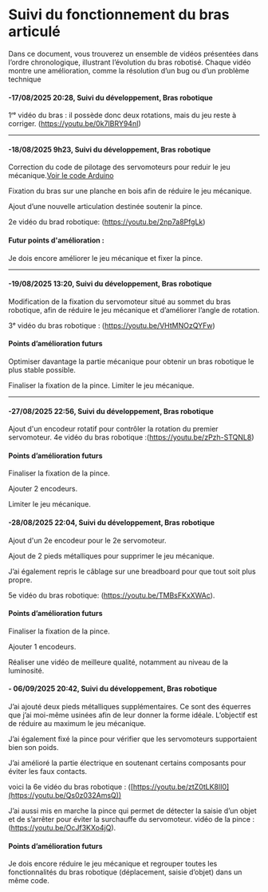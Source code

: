  # Suivi du fonctionnement du bras articulé
Dans ce document, vous trouverez un ensemble de vidéos présentées dans l’ordre chronologique, illustrant l’évolution du bras robotisé. Chaque vidéo montre une amélioration, comme la résolution d’un bug ou d’un problème technique

#### -17/08/2025 20:28, Suivi du développement, Bras robotique
 1ʳᵉ vidéo du bras : il possède donc deux rotations, mais du jeu reste à corriger.
(https://youtu.be/0k7IBRY94nI)

---

#### -18/08/2025  9h23, Suivi du développement, Bras robotique

   Correction du code de pilotage des servomoteurs pour reduir le jeu mécanique.[Voir le code Arduino](../../software/arduino/Code_arduino.md)




   
   Fixation du bras sur une planche en bois afin de réduire le jeu mécanique.
   
   Ajout d’une nouvelle articulation destinée soutenir la pince.
   
 2e vidéo du brad robotique: (https://youtu.be/2np7a8PfgLk)
#### Futur points d'amélioration :
   Je dois encore améliorer le jeu mécanique et fixer la pince.    

   ---



   #### -19/08/2025 13:20, Suivi du développement, Bras robotique
Modification de la fixation du servomoteur situé au sommet du bras robotique, afin de réduire le jeu mécanique et d’améliorer l’angle de rotation.

 3ᵉ vidéo du bras robotique : (https://youtu.be/VHtMNOzQYFw)

#### Points d’amélioration futurs

Optimiser davantage la partie mécanique pour obtenir un bras robotique le plus stable possible.

Finaliser la fixation de la pince.
Limiter le jeu mécanique.

---

   #### -27/08/2025 22:56, Suivi du développement, Bras robotique
   Ajout d'un encodeur rotatif pour contrôler la rotation du premier servomoteur.
   4e vidéo du bras robotique :(https://youtu.be/zPzh-STQNL8)
   
#### Points d’amélioration futurs
Finaliser la fixation de la pince.

Ajouter 2 encodeurs.

Limiter le jeu mécanique.



#### -28/08/2025  22:04, Suivi du développement, Bras robotique
Ajout d'un 2e encodeur pour le 2e servomoteur.

Ajout de 2 pieds métalliques pour supprimer le jeu mécanique.

J’ai également repris le câblage sur une breadboard pour que tout soit plus propre.

5e vidéo du bras robotique: (https://youtu.be/TMBsFKxXWAc).
 
#### Points d’amélioration futurs
Finaliser la fixation de la pince.

Ajouter 1 encodeurs.

Réaliser une vidéo de meilleure qualité, notamment au niveau de la luminosité.


#### - 06/09/2025 20:42, Suivi du développement, Bras robotique

J’ai ajouté deux pieds métalliques supplémentaires. Ce sont des équerres que j’ai moi-même usinées afin de leur donner la forme idéale. L’objectif est de réduire au maximum le jeu mécanique.

J’ai également fixé la pince pour vérifier que les servomoteurs supportaient bien son poids.

J’ai amélioré la partie électrique en soutenant certains composants pour éviter les faux contacts.

voici la 6e vidéo du bras robotique : ([https://youtu.be/ztZ0tLK8lI0](https://youtu.be/Qs0z032AmsQ))

J’ai aussi mis en marche la pince qui permet de détecter la saisie d’un objet et de s’arrêter pour éviter la surchauffe du servomoteur. 
vidéo de la pince : (https://youtu.be/OcJf3KXo4jQ).
#### Points d’amélioration futurs

Je dois encore réduire le jeu mécanique et regrouper toutes les fonctionnalités du bras robotique (déplacement, saisie d’objet) dans un même code.

